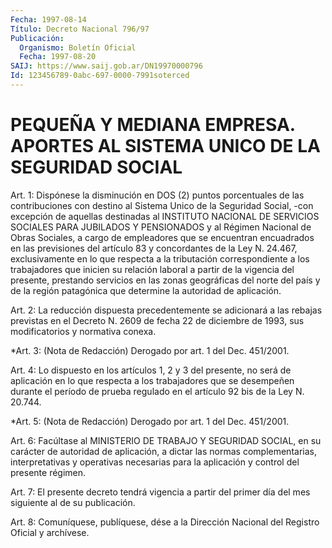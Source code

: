 ```yaml
---
Fecha: 1997-08-14
Título: Decreto Nacional 796/97
Publicación:
  Organismo: Boletín Oficial
  Fecha: 1997-08-20
SAIJ: https://www.saij.gob.ar/DN19970000796
Id: 123456789-0abc-697-0000-7991soterced
---
```

# PEQUEÑA Y MEDIANA EMPRESA. APORTES AL SISTEMA UNICO DE LA SEGURIDAD SOCIAL

<a id="1"></a>
Art. 1: Dispónese la disminución en DOS (2) puntos porcentuales de  las contribuciones con destino al Sistema Unico de la Seguridad Social,  -con  excepción  de  aquellas  destinadas  al INSTITUTO    NACIONAL   DE  SERVICIOS  SOCIALES  PARA  JUBILADOS  Y PENSIONADOS y al Régimen  Nacional  de  Obras  Sociales, a cargo de empleadores  que se encuentran encuadrados en las  previsiones  del artículo 83 y concordantes de la Ley N. 24.467, exclusivamente en lo que respecta a  la  tributación  correspondiente a los trabajadores que  inicien  su  relación laboral a  partir  de  la  vigencia  del presente, prestando  servicios  en  las zonas geográficas del norte del país y de la región patagónica que  determine  la  autoridad de aplicación.

<a id="2"></a>
Art. 2: La reducción dispuesta precedentemente se adicionará a las rebajas previstas en el Decreto N. 2609 de fecha 22 de diciembre de 1993, sus modificatorios y normativa conexa.

<a id="3"></a>
*Art. 3: (Nota de Redacción) Derogado por art. 1 del Dec. 451/2001.

<a id="4"></a>
Art. 4: Lo dispuesto en los artículos  1,  2  y 3 del presente, no será  de  aplicación en lo que respecta a los trabajadores  que  se desempeñen  durante el período de prueba regulado en el artículo 92 bis de la Ley N. 20.744.

<a id="5"></a>
*Art. 5: (Nota de Redacción) Derogado por art. 1 del Dec. 451/2001.

<a id="6"></a>
Art. 6: Facúltase al MINISTERIO DE TRABAJO Y SEGURIDAD  SOCIAL, en su  carácter  de  autoridad  de  aplicación,  a  dictar  las normas complementarias,  interpretativas  y operativas necesarias para  la aplicación y control del presente régimen.

<a id="7"></a>
Art. 7: El presente decreto tendrá  vigencia  a  partir del primer día del mes siguiente al de su publicación.

<a id="8"></a>
Art. 8: Comuníquese, publíquese, dése a la Dirección Nacional  del Registro Oficial y archívese.